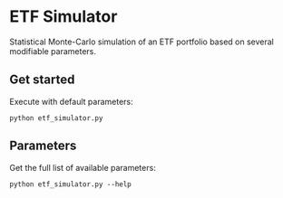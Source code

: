 # ETF Simulator

Statistical Monte-Carlo simulation of an ETF portfolio based on several modifiable parameters.

## Get started

Execute with default parameters:
```
python etf_simulator.py
```

## Parameters

Get the full list of available parameters:
```
python etf_simulator.py --help
```

